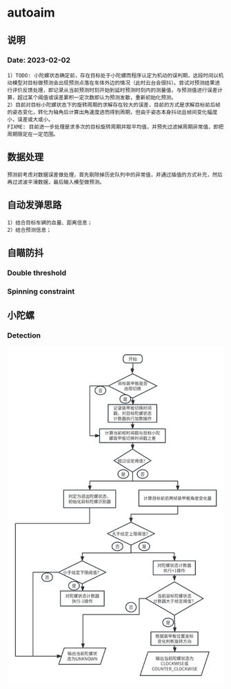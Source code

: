 # autoaim
## 说明
### Date: 2023-02-02
    1）TODO: 小陀螺状态确定前，存在目标处于小陀螺而程序认定为机动的误判期，这段时间以机动模型对目标做预测会出现预测点落在车体外边的情况（此时云台会很抖）。尝试对预测结果进行评价反馈处理，即记录从当前预测时刻开始到延时预测时刻内的测量值，与预测值进行误差计算，超过某个阈值或误差累积一定次数即认为预测发散，重新初始化预测。
    2）目前对目标小陀螺状态下的旋转周期的求解存在较大的误差，目前的方式是求解目标前后帧的姿态变化，转化为轴角后计算出角速度进而得到周期，但由于姿态本身抖动且帧间变化幅度小，误差或大或小。
    FIXME: 目前进一步处理是求多次的目标旋转周期并取平均值，并预先过滤掉周期异常值，即把周期限定在一定范围。

## 数据处理
    预测前考虑对数据误差做处理，首先剔除掉历史队列中的异常值，并通过插值的方式补充，然后再过滤波平滑数据，最后输入模型做预测。

## 自动发弹思路
    1）结合目标车辆的血量、距离信息；
    2）结合预测信息；

## 自瞄防抖
### Double threshold
### Spinning constraint

## 小陀螺
### Detection
![image](docs/spinning_detect_logic.jpg)
    